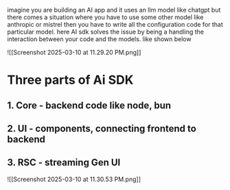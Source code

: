 
imagine you are building an AI app and it uses an llm model like chatgpt but there comes a situation where you have to use some other model like anthropic or mistrel then you have to write all the configuration code for that particular model. here AI sdk solves the issue by being a handling the interaction between your code and the models. 
like shown below

![[Screenshot 2025-03-10 at 11.29.20 PM.png]]

# Three parts of Ai SDK

## 1. Core - backend code like node, bun
## 2. UI - components, connecting frontend to backend
## 3. RSC - streaming Gen UI

![[Screenshot 2025-03-10 at 11.30.53 PM.png]]
